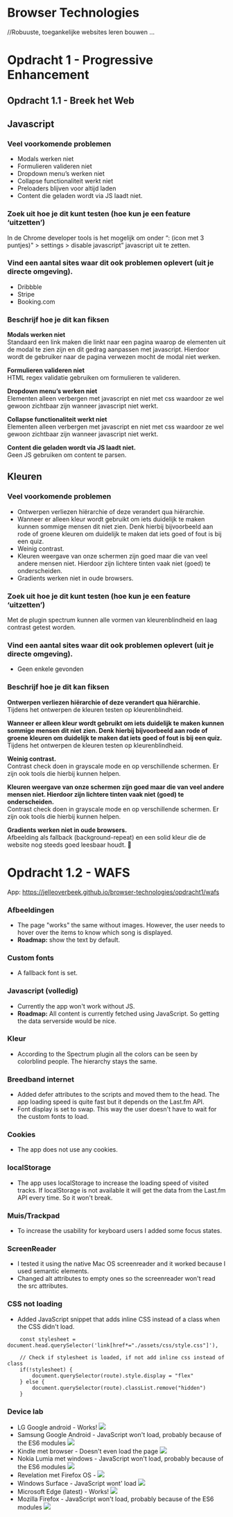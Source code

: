 # Browser Technologies
//Robuuste, toegankelijke websites leren bouwen … 

# Opdracht 1 - Progressive Enhancement

## Opdracht 1.1 - Breek het Web

## Javascript
### Veel voorkomende problemen
- Modals werken niet
- Formulieren valideren niet
- Dropdown menu’s werken niet
- Collapse functionaliteit werkt niet
- Preloaders blijven voor altijd laden
- Content die geladen wordt via JS laadt niet.

### Zoek uit hoe je dit kunt testen (hoe kun je een feature ‘uitzetten’)  
In de Chrome developer tools is het mogelijk om onder “: (icon met 3 puntjes)" > settings  > disable javascript” javascript uit te zetten.

### Vind een aantal sites waar dit ook problemen oplevert (uit je directe omgeving).
- Dribbble
- Stripe
- Booking.com 

### Beschrijf hoe je dit kan fiksen
**Modals werken niet**  
Standaard een link maken die linkt naar een pagina waarop de elementen uit de modal te zien zijn en dit gedrag aanpassen met javascript. Hierdoor wordt de gebruiker naar de pagina verwezen mocht de modal niet werken.

**Formulieren valideren niet**  
HTML regex validatie gebruiken om formulieren te valideren.

**Dropdown menu’s werken niet**  
Elementen alleen verbergen met javascript en niet met css waardoor ze wel gewoon zichtbaar zijn wanneer javascript niet werkt.

**Collapse functionaliteit werkt niet**  
Elementen alleen verbergen met javascript en niet met css waardoor ze wel gewoon zichtbaar zijn wanneer javascript niet werkt.

**Content die geladen wordt via JS laadt niet.**  
Geen JS gebruiken om content te parsen.

## Kleuren
### Veel voorkomende problemen
- Ontwerpen verliezen hiërarchie of deze verandert qua hiërarchie.
- Wanneer er alleen kleur wordt gebruikt om iets duidelijk te maken kunnen sommige mensen dit niet zien. Denk hierbij bijvoorbeeld aan rode of groene kleuren om duidelijk te maken dat iets goed of fout is bij een quiz.
- Weinig contrast.
- Kleuren weergave van onze schermen zijn goed maar die van veel andere mensen niet. Hierdoor zijn lichtere tinten vaak niet (goed) te onderscheiden.
- Gradients werken niet in oude browsers.

### Zoek uit hoe je dit kunt testen (hoe kun je een feature ‘uitzetten’)  
Met de plugin spectrum kunnen alle vormen van kleurenblindheid en laag contrast getest worden.

### Vind een aantal sites waar dit ook problemen oplevert (uit je directe omgeving).
- Geen enkele gevonden

### Beschrijf hoe je dit kan fiksen
**Ontwerpen verliezen hiërarchie of deze verandert qua hiërarchie.**  
Tijdens het ontwerpen de kleuren testen op kleurenblindheid.

**Wanneer er alleen kleur wordt gebruikt om iets duidelijk te maken kunnen sommige mensen dit niet zien. Denk hierbij bijvoorbeeld aan rode of groene kleuren om duidelijk te maken dat iets goed of fout is bij een quiz.**  
Tijdens het ontwerpen de kleuren testen op kleurenblindheid.

**Weinig contrast.**  
Contrast check doen in grayscale mode en op verschillende schermen. Er zijn ook tools die hierbij kunnen helpen.

**Kleuren weergave van onze schermen zijn goed maar die van veel andere mensen niet. Hierdoor zijn lichtere tinten vaak niet (goed) te onderscheiden.**  
Contrast check doen in grayscale mode en op verschillende schermen. Er zijn ook tools die hierbij kunnen helpen.

**Gradients werken niet in oude browsers.**  
Afbeelding als fallback (background-repeat) en een solid kleur die de website nog steeds goed leesbaar houdt.


# Opdracht 1.2 - WAFS

App: https://jelleoverbeek.github.io/browser-technologies/opdracht1/wafs

### Afbeeldingen
- The page "works" the same without images. However, the user needs to hover over the items to know which song is displayed.
- **Roadmap:** show the text by default. 

### Custom fonts
- A fallback font is set.

### Javascript (volledig)
- Currently the app won't work without JS.
- **Roadmap:** All content is currently fetched using JavaScript. So getting the data serverside would be nice. 

### Kleur
- According to the Spectrum plugin all the colors can be seen by colorblind people. The hierarchy stays the same.
 
### Breedband internet
- Added defer attributes to the scripts and moved them to the head. The app loading speed is quite fast but it depends on the Last.fm API.
- Font display is set to swap. This way the user doesn't have to wait for the custom fonts to load.

### Cookies
- The app does not use any cookies.

### localStorage
- The app uses localStorage to increase the loading speed of visited tracks. If localStorage is not available it will get the data from the Last.fm API every time. So it won't break.

### Muis/Trackpad
- To increase the usability for keyboard users I added some focus states.

### ScreenReader
- I tested it using the native Mac OS screenreader and it worked because I used semantic elements.
- Changed alt attributes to empty ones so the screenreader won't read the src attributes.  

### CSS not loading 
- Added JavaScript snippet that adds inline CSS instead of a class when the CSS didn't load.  
```
    const stylesheet = document.head.querySelector('link[href*="./assets/css/style.css"]'),
    
    // Check if stylesheet is loaded, if not add inline css instead of class
    if(!stylesheet) {
        document.querySelector(route).style.display = "flex"
    } else {
        document.querySelector(route).classList.remove("hidden")
    }
```

### Device lab
- LG Google android - Works!  ![](https://d.pr/i/2zskOn+ "")
- Samsung Google Android - JavaScript won't load, probably because of the ES6 modules  ![](https://d.pr/i/MAWQs5+ "")
- Kindle met browser - Doesn't even load the page ![](https://d.pr/i/wYWsuH+ "")
- Nokia Lumia met windows - JavaScript won't load, probably because of the ES6 modules  ![](https://d.pr/i/z7h8Tq+ "")
- Revelation met Firefox OS -  ![](https://d.pr/i/3llVfO+ "")
- Windows Surface - JavaScript wont' load  ![](https://d.pr/i/n1pb1G+ "")
- Microsoft Edge (latest) - Works! ![](https://d.pr/i/KLdQY7+ "")
- Mozilla Firefox - JavaScript won't load, probably because of the ES6 modules ![](https://d.pr/i/6E07hD+ "")